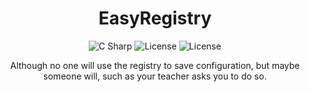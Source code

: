 <div align="center">

  # EasyRegistry

<div>   
<img alt="C Sharp" src="https://img.shields.io/badge/C%23-9.0-brightgreen?logo=csharp&logoColor=239120">
<img alt="License" src="https://img.shields.io/badge/License-MIT-brightgreen">
<img alt="License" src="https://img.shields.io/badge/Level-Noob-brightgreen?logo=data%3Aimage%2Fpng%3Bbase64%2CiVBORw0KGgoAAAANSUhEUgAAABsAAAAbCAYAAACN1PRVAAAABmJLR0QA%2FwD%2FAP%2BgvaeTAAAEDElEQVRIib2VW4hVVRjHf2vttS%2FnNuecsXGmETUjyASxohCE3ioItIsMUk%2BSlBaRUWnQUxMEEc2DEVgIjUjRg4JPUcZARS92U6fM7MFqDNRGrZyZfeacsy%2Fr62HPjDPOcWaEof2013f5%2F%2Fb37bW%2BBf%2Fjo%2BZy9vaiT5fuWptK0l0uBmZpZ%2FEBx6h7BP5S0JkmcuzicDgwEjYSR5nzd4ydONnbi71h2Ja%2BO7cK0otwSz7v0r2siONoAJpRcj7w3G5BSFPL%2BXMh4%2BMxwB9KqdcP7ho80ErTaWXseXvdO8CbQMU4mhUry1OgLClX0toiCForSkWP0ZEmVqQKPLrmwa72XwaGj1yrq6819PSt26xg5%2BS62h6gHYXjOGiVhbcXlmKxONqglUI7imp7ML1dO3v61m2eF6ZEvTB9XSx5AJTyZUSy31EtdmSxWpHPlQAoFL05dWbDBAWyXmtFPmdQGjwv63TOz0%2BFLSl2TsQL%2BQm77zsoDbm8QWsFyPpM7zqwh969zQNca4U4sVQqV1vjGhelNI52KPhtWbLWuMadiqlWAuJYsFYA3Am91rDPdp5pAmcA4tgSJzN3sTGGgl9F6SzNOAYRmfLHiSWJ08kuDU3oXaeNAEr2Tr6Oj8WTX0kUNwncHEW%2FjKOy1vpejiiJALBWCMeiaTqq%2F1rpWbBqyd2LMABgRWjUkwzcGCeXK%2BCZAK0zWN4vUG%2BMA1BvJEwr8niA3TMvbN%2BOYzGFZDPwOUBYiydgIYEb4JkcWjt4ro9xDPVmBqtdrern1JiNH%2B7%2BqTYvDODQc6fCS7XqRoXsDceaiECSJtSjOnm%2FiEJRLrRTq49hxSICYRiB4svYqPsOv3jsQivdlhMEYOirIXtqYPjT1fd3XfB9vdH3jbLW0lVZSb1ZJ1Ehl68Mk9qUMIwYvdLcTy15%2FPCrJ2dVNGdlM6rcNbgvatqXABrNcXyT46bSzVgrU5tjLIzeP7j7x22Hek9Fc2nNCwN478mje%2BIo%2BVYAJEuxSXZeG83kdP%2F2755diM6CYACuGzyh0TbnZge6LViCWGzgmE0L1VgwzGzacLa7Y9Wo62RDoaNtBb4XfPzGY1%2F8tuiw5cfP9XSVV1Um1zm3xKru29eIzH0B3zDso2%2BebxPRfWW%2FY4a9zV1yd%2F%2Fxp7cuKqxuGm8VvMpyz8nPsLcFnYiw58DgM8sWBbb%2Fh%2B1rFeyoBl2zfJ6Tx2ivHCfpa4sCS4SHAeWbYku%2F7%2BRR8MiiwJTKrudmMt7CK0RpHQFp4bxxGGKPAOnl%2Bp9MH%2BsAI42LxLaJwCeLAnvq3g9OAC834tH47MggtegfGknIpdoQF8Z%2BBZGjKrKvLAS24DPS%2F%2F22W1OtNwjqipOkf1ujV2vRQ6Xf%2F%2F16y5ZD6UI0%2FgMZQZI4AywMdQAAAABJRU5ErkJggg%3D%3D">
</div>


  
  
  
  Although no one will use the registry to save configuration, but maybe someone will, such as your teacher asks you to do so.
